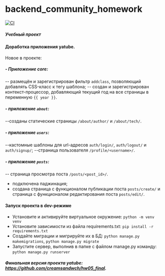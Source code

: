 # backend_community_homework

[![CI](https://github.com/yandex-praktikum/hw03_forms/actions/workflows/python-app.yml/badge.svg?branch=master)](https://github.com/yandex-praktikum/hw03_forms/actions/workflows/python-app.yml)

##### Учебный проект
#### Доработка приложения yatube.
Новое в проекте:
##### - Приложение core:
-- размещён и зарегистрирован фильтр `addclass`, позволяющий добавлять CSS-класс к тегу шаблона;
-- создан и зарегистрирован контекст-процессор, добавляющий текущий год на все страницы в переменную ```{{ year }}```. 
##### - приложение `about`:
--созданы статические страницы `/about/author/` и `/about/tech/`.
##### - приложение `users`:
--кастомные шаблоны для url-адресов `auth/login/`, `auth/logout/` и `auth/signup/`;
--страница пользователя `/profile/<username>/`.
##### - приложение `posts`:
-- cтраница просмотра поста `/posts/<post_id>/`.
- подключена паджинация;
- создана страница с функционалом публикации поста `posts/create/` и страница с функционалом редактирования поста ```posts/edit/```.

#### Запуск проекта в dev-режиме 
- Установите и активируйте виртуальное окружение: ```python -m venv venv```
- Установите зависимости из файла requirements.txt: ``` pip install -r requirements.txt ``` 
- Создайте миграции и мигрируйте их в БД: ```python manage.py makemigrations```, ```python manage.py migrate```
-  Запустите сервер, выполнив в папке с файлом manage.py команду: ``` python manage.py runserver ``` 

##### Финальная версия проекта yatube: https://github.com/creamsandwch/hw05_final.
